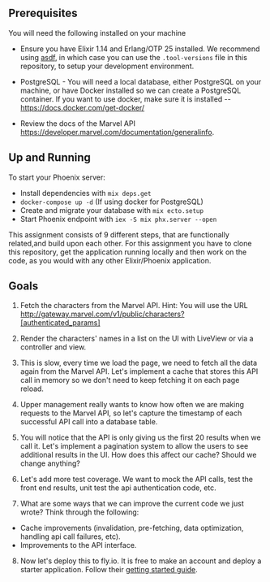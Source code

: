 ## Prerequisites

You will need the following installed on your machine

- Ensure you have Elixir 1.14 and Erlang/OTP 25 installed. We recommend using [asdf](https://asdf-vm.com/), in which case you can use the `.tool-versions` 
file in this repository, to setup your development environment.

- PostgreSQL - You will need a local database, either PostgreSQL on your machine, 
or have Docker installed so we can create a PostgreSQL container. If you want to 
use docker, make sure it is installed -- https://docs.docker.com/get-docker/

- Review the docs of the Marvel API https://developer.marvel.com/documentation/generalinfo.

## Up and Running

To start your Phoenix server:

- Install dependencies with `mix deps.get`
- `docker-compose up -d` (If using docker for PostgreSQL)
- Create and migrate your database with `mix ecto.setup`
- Start Phoenix endpoint with `iex -S mix phx.server --open`

This assignment consists of 9 different steps, that are functionally related,and build upon each other.
For this assignment you have to clone this repository,
get the application running locally and then work on the code,
as you would with any other Elixir/Phoenix application.

## Goals
  1. Fetch the characters from the Marvel API. Hint: You will use the URL
  http://gateway.marvel.com/v1/public/characters?[authenticated_params]

  2. Render the characters' names in a list on the UI with LiveView or via a controller and view.

  3. This is slow, every time we load the page, we need to fetch all the data again from the Marvel
  API. Let's implement a cache that stores this API call in memory so we don't need to keep
  fetching it on each page reload.

  4. Upper management really wants to know how often we are making requests to the Marvel API, so
  let's capture the timestamp of each successful API call into a database table.

  5. You will notice that the API is only giving us the first 20 results when we call it. Let's implement a
  pagination system to allow the users to see additional results in the UI. How does this affect our cache? Should we change anything?

  6. Let's add more test coverage. We want to mock the API calls, test the front end results, unit test
  the api authentication code, etc.

  7. What are some ways that we can improve the current code we just wrote? Think through the following:
  - Cache improvements (invalidation, pre-fetching, data optimization, handling api call failures, etc).
  - Improvements to the API interface.

8. Now let's deploy this to fly.io. It is free to make an account and deploy a starter application. Follow their [getting started guide](https://fly.io/docs/elixir/getting-started/existing/).
